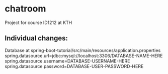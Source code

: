 # chatroom
Project for course ID1212 at KTH

## Individual changes:
Database at spring-boot-tutorial/src/main/resources/application.properties <br/>
spring.datasource.url=jdbc:mysql://localhost:3306/DATABASE-NAME-HERE <br/>
spring.datasource.username=DATABASE-USERNAME-HERE <br/>
spring.datasource.password=DATABASE-USER-PASSWORD-HERE <br/>
